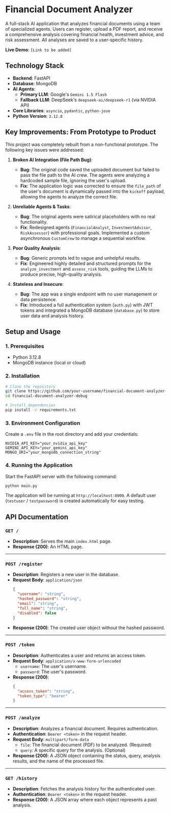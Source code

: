 # Financial Document Analyzer

A full-stack AI application that analyzes financial documents using a team of specialized agents. Users can register, upload a PDF report, and receive a comprehensive analysis covering financial health, investment advice, and risk assessment. All analyses are saved to a user-specific history.

**Live Demo**: `[Link to be added]`

## Technology Stack

- **Backend**: FastAPI
- **Database**: MongoDB
- **AI Agents**:
  - **Primary LLM**: Google's `Gemini 1.5 Flash`
  - **Fallback LLM**: DeepSeek's `deepseek-ai/deepseek-r1` (via NVIDIA API)
- **Core Libraries**: `asyncio`, `pydantic`, `python-jose`
- **Python Version**: `3.12.8`

## Key Improvements: From Prototype to Product

This project was completely rebuilt from a non-functional prototype. The following key issues were addressed:

1.  **Broken AI Integration (File Path Bug)**:
    - **Bug**: The original code saved the uploaded document but failed to pass the file path to the AI crew. The agents were analyzing a hardcoded sample file, ignoring the user's upload.
    - **Fix**: The application logic was corrected to ensure the `file_path` of the user's document is dynamically passed into the `kickoff` payload, allowing the agents to analyze the correct file.

2.  **Unreliable Agents & Tasks**:
    - **Bug**: The original agents were satirical placeholders with no real functionality.
    - **Fix**: Redesigned agents (`FinancialAnalyst`, `InvestmentAdvisor`, `RiskAssessor`) with professional goals. Implemented a custom asynchronous `CustomCrew` to manage a sequential workflow.

3.  **Poor Quality Analysis**:
    - **Bug**: Generic prompts led to vague and unhelpful results.
    - **Fix**: Engineered highly detailed and structured prompts for the `analyze_investment` and `assess_risk` tools, guiding the LLMs to produce precise, high-quality analysis.

4.  **Stateless and Insecure**:
    - **Bug**: The app was a single endpoint with no user management or data persistence.
    - **Fix**: Introduced a full authentication system (`auth.py`) with JWT tokens and integrated a MongoDB database (`database.py`) to store user data and analysis history.

## Setup and Usage

### 1. Prerequisites
- Python 3.12.8
- MongoDB instance (local or cloud)

### 2. Installation
```bash
# Clone the repository
git clone https://github.com/your-username/financial-document-analyzer-debug.git
cd financial-document-analyzer-debug

# Install dependencies
pip install -r requirements.txt
```

### 3. Environment Configuration
Create a `.env` file in the root directory and add your credentials:
```env
NVIDIA_API_KEY="your_nvidia_api_key"
GEMINI_API_KEY="your_gemini_api_key"
MONGO_URI="your_mongodb_connection_string"
```

### 4. Running the Application
Start the FastAPI server with the following command:
```bash
python main.py
```
The application will be running at `http://localhost:8000`. A default user (`testuser` / `testpassword`) is created automatically for easy testing.

## API Documentation

### `GET /`
- **Description**: Serves the main `index.html` page.
- **Response (200)**: An HTML page.

---

### `POST /register`
- **Description**: Registers a new user in the database.
- **Request Body**: `application/json`
  ```json
  {
    "username": "string",
    "hashed_password": "string",
    "email": "string",
    "full_name": "string",
    "disabled": false
  }
  ```
- **Response (200)**: The created user object without the hashed password.

---

### `POST /token`
- **Description**: Authenticates a user and returns an access token.
- **Request Body**: `application/x-www-form-urlencoded`
  - `username`: The user's username.
  - `password`: The user's password.
- **Response (200)**:
  ```json
  {
    "access_token": "string",
    "token_type": "bearer"
  }
  ```

---

### `POST /analyze`
- **Description**: Analyzes a financial document. Requires authentication.
- **Authentication**: `Bearer <token>` in the request header.
- **Request Body**: `multipart/form-data`
  - `file`: The financial document (PDF) to be analyzed. (Required)
  - `query`: A specific query for the analysis. (Optional)
- **Response (200)**: A JSON object containing the status, query, analysis results, and the name of the processed file.

---

### `GET /history`
- **Description**: Fetches the analysis history for the authenticated user.
- **Authentication**: `Bearer <token>` in the request header.
- **Response (200)**: A JSON array where each object represents a past analysis.
